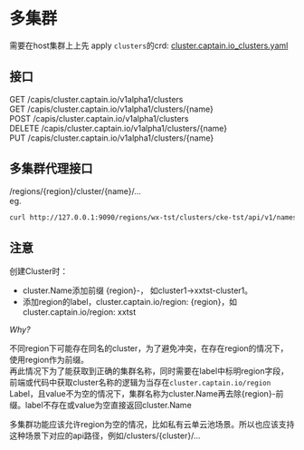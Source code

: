 # 多集群

需要在host集群上上先 apply `clusters`的crd: [cluster.captain.io_clusters.yaml](../deploy/crd/cluster/cluster.captain.io_clusters.yaml)

## 接口
GET /capis/cluster.captain.io/v1alpha1/clusters\
GET /capis/cluster.captain.io/v1alpha1/clusters/{name}\
POST /capis/cluster.captain.io/v1alpha1/clusters\
DELETE /capis/cluster.captain.io/v1alpha1/clusters/{name}\
PUT /capis/cluster.captain.io/v1alpha1/clusters/{name}

## 多集群代理接口
/regions/{region}/cluster/{name}/...\
eg. 
```bash
curl http://127.0.0.1:9090/regions/wx-tst/clusters/cke-tst/api/v1/namespaces
```

## 注意
创建Cluster时：
+ cluster.Name添加前缀 {region}-， 如cluster1->xxtst-cluster1。
+ 添加region的label，cluster.captain.io/region: {region}，如cluster.captain.io/region: xxtst

*Why?*

不同region下可能存在同名的cluster，为了避免冲突，在存在region的情况下，使用region作为前缀。\
再此情况下为了能获取到正确的集群名称，同时需要在label中标明region字段，前端或代码中获取cluster名称的逻辑为当存在`cluster.captain.io/region` Label，且value不为空的情况下，集群名称为cluster.Name再去除{region}-前缀。label不存在或value为空直接返回cluster.Name

多集群功能应该允许region为空的情况，比如私有云单云池场景。所以也应该支持这种场景下对应的api路径，例如/clusters/{cluster}/...
